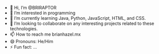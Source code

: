 - 👋 Hi, I’m @BRIRAPTOR
- 👀 I’m interested in programming
- 🌱 I’m currently learning Java, Python, JavaScript, HTML, and CSS.
- 💞️ I’m looking to collaborate on any interesting projects related to these technologies.
- 📫 How to reach me brianhazel.mx
- 😄 Pronouns: He/Him
- ⚡ Fun fact: ...

<!---
BRIRAPTOR/BRIRAPTOR is a ✨ special ✨ repository because its `README.md` (this file) appears on your GitHub profile.
You can click the Preview link to take a look at your changes.
--->
